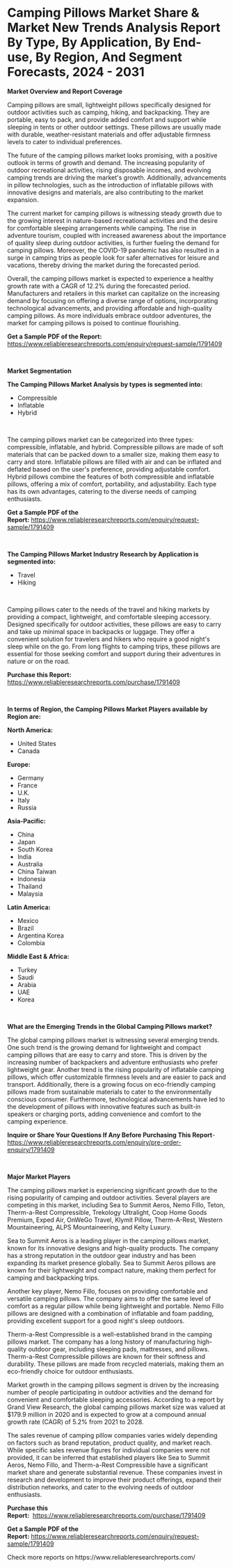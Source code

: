 <p><h1>Camping Pillows Market Share & Market New Trends Analysis Report By Type, By Application, By End-use, By Region, And Segment Forecasts, 2024 - 2031</h1></p><p><strong>Market Overview and Report Coverage</strong></p>
<p><p>Camping pillows are small, lightweight pillows specifically designed for outdoor activities such as camping, hiking, and backpacking. They are portable, easy to pack, and provide added comfort and support while sleeping in tents or other outdoor settings. These pillows are usually made with durable, weather-resistant materials and offer adjustable firmness levels to cater to individual preferences.</p><p>The future of the camping pillows market looks promising, with a positive outlook in terms of growth and demand. The increasing popularity of outdoor recreational activities, rising disposable incomes, and evolving camping trends are driving the market's growth. Additionally, advancements in pillow technologies, such as the introduction of inflatable pillows with innovative designs and materials, are also contributing to the market expansion.</p><p>The current market for camping pillows is witnessing steady growth due to the growing interest in nature-based recreational activities and the desire for comfortable sleeping arrangements while camping. The rise in adventure tourism, coupled with increased awareness about the importance of quality sleep during outdoor activities, is further fueling the demand for camping pillows. Moreover, the COVID-19 pandemic has also resulted in a surge in camping trips as people look for safer alternatives for leisure and vacations, thereby driving the market during the forecasted period.</p><p>Overall, the camping pillows market is expected to experience a healthy growth rate with a CAGR of 12.2% during the forecasted period. Manufacturers and retailers in this market can capitalize on the increasing demand by focusing on offering a diverse range of options, incorporating technological advancements, and providing affordable and high-quality camping pillows. As more individuals embrace outdoor adventures, the market for camping pillows is poised to continue flourishing.</p></p>
<p><strong>Get a Sample PDF of the Report:</strong> <a href="https://www.reliableresearchreports.com/enquiry/request-sample/1791409">https://www.reliableresearchreports.com/enquiry/request-sample/1791409</a></p>
<p>&nbsp;</p>
<p><strong>Market Segmentation</strong></p>
<p><strong>The Camping Pillows Market Analysis by types is segmented into:</strong></p>
<p><ul><li>Compressible</li><li>Inflatable</li><li>Hybrid</li></ul></p>
<p>&nbsp;</p>
<p><p>The camping pillows market can be categorized into three types: compressible, inflatable, and hybrid. Compressible pillows are made of soft materials that can be packed down to a smaller size, making them easy to carry and store. Inflatable pillows are filled with air and can be inflated and deflated based on the user's preference, providing adjustable comfort. Hybrid pillows combine the features of both compressible and inflatable pillows, offering a mix of comfort, portability, and adjustability. Each type has its own advantages, catering to the diverse needs of camping enthusiasts.</p></p>
<p><strong>Get a Sample PDF of the Report:</strong>&nbsp;<a href="https://www.reliableresearchreports.com/enquiry/request-sample/1791409">https://www.reliableresearchreports.com/enquiry/request-sample/1791409</a></p>
<p>&nbsp;</p>
<p><strong>The Camping Pillows Market Industry Research by Application is segmented into:</strong></p>
<p><ul><li>Travel</li><li>Hiking</li></ul></p>
<p>&nbsp;</p>
<p><p>Camping pillows cater to the needs of the travel and hiking markets by providing a compact, lightweight, and comfortable sleeping accessory. Designed specifically for outdoor activities, these pillows are easy to carry and take up minimal space in backpacks or luggage. They offer a convenient solution for travelers and hikers who require a good night's sleep while on the go. From long flights to camping trips, these pillows are essential for those seeking comfort and support during their adventures in nature or on the road.</p></p>
<p><strong>Purchase this Report:</strong>&nbsp; <a href="https://www.reliableresearchreports.com/purchase/1791409">https://www.reliableresearchreports.com/purchase/1791409</a></p>
<p>&nbsp;</p>
<p><strong>In terms of Region, the Camping Pillows Market Players available by Region are:</strong></p>
<p>
    <p> <strong> North America: </strong>
        <ul>
            <li>United States</li>
            <li>Canada</li>
        </ul>
        </p> 
    <p> <strong> Europe: </strong>
        <ul>
            <li>Germany</li>
            <li>France</li>
            <li>U.K.</li>
            <li>Italy</li>
            <li>Russia</li>
        </ul>
        </p> 
    <p> <strong> Asia-Pacific: </strong>
        <ul>
            <li>China</li>
            <li>Japan</li>
            <li>South Korea</li>
            <li>India</li>
            <li>Australia</li>
            <li>China Taiwan</li>
            <li>Indonesia</li>
            <li>Thailand</li>
            <li>Malaysia</li>
        </ul>
        </p> 
    <p> <strong> Latin America: </strong>
        <ul>
            <li>Mexico</li>
            <li>Brazil</li>
            <li>Argentina Korea</li>
            <li>Colombia</li>
        </ul>
        </p> 
    <p> <strong> Middle East & Africa: </strong>
        <ul>
            <li>Turkey</li>
            <li>Saudi</li>
            <li>Arabia</li>
            <li>UAE</li>
            <li>Korea</li>
        </ul>
    </p>
    </p>
<p>&nbsp;</p>
<p><strong>What are the Emerging Trends in the Global Camping Pillows market?</strong></p>
<p><p>The global camping pillows market is witnessing several emerging trends. One such trend is the growing demand for lightweight and compact camping pillows that are easy to carry and store. This is driven by the increasing number of backpackers and adventure enthusiasts who prefer lightweight gear. Another trend is the rising popularity of inflatable camping pillows, which offer customizable firmness levels and are easier to pack and transport. Additionally, there is a growing focus on eco-friendly camping pillows made from sustainable materials to cater to the environmentally conscious consumer. Furthermore, technological advancements have led to the development of pillows with innovative features such as built-in speakers or charging ports, adding convenience and comfort to the camping experience.</p></p>
<p><strong>Inquire or Share Your Questions If Any Before Purchasing This Report</strong>- <a href="https://www.reliableresearchreports.com/enquiry/pre-order-enquiry/1791409">https://www.reliableresearchreports.com/enquiry/pre-order-enquiry/1791409</a></p>
<p>&nbsp;</p>
<p><strong>Major Market Players</strong></p>
<p><p>The camping pillows market is experiencing significant growth due to the rising popularity of camping and outdoor activities. Several players are competing in this market, including Sea to Summit Aeros, Nemo Fillo, Teton, Therm-a-Rest Compressible, Trekology Ultralight, Coop Home Goods Premium, Exped Air, OnWeGo Travel, Klymit Pillow, Therm-A-Rest, Western Mountaineering, ALPS Mountaineering, and Kelty Luxury.</p><p>Sea to Summit Aeros is a leading player in the camping pillows market, known for its innovative designs and high-quality products. The company has a strong reputation in the outdoor gear industry and has been expanding its market presence globally. Sea to Summit Aeros pillows are known for their lightweight and compact nature, making them perfect for camping and backpacking trips.</p><p>Another key player, Nemo Fillo, focuses on providing comfortable and versatile camping pillows. The company aims to offer the same level of comfort as a regular pillow while being lightweight and portable. Nemo Fillo pillows are designed with a combination of inflatable and foam padding, providing excellent support for a good night's sleep outdoors.</p><p>Therm-a-Rest Compressible is a well-established brand in the camping pillows market. The company has a long history of manufacturing high-quality outdoor gear, including sleeping pads, mattresses, and pillows. Therm-a-Rest Compressible pillows are known for their softness and durability. These pillows are made from recycled materials, making them an eco-friendly choice for outdoor enthusiasts.</p><p>Market growth in the camping pillows segment is driven by the increasing number of people participating in outdoor activities and the demand for convenient and comfortable sleeping accessories. According to a report by Grand View Research, the global camping pillows market size was valued at $179.9 million in 2020 and is expected to grow at a compound annual growth rate (CAGR) of 5.2% from 2021 to 2028.</p><p>The sales revenue of camping pillow companies varies widely depending on factors such as brand reputation, product quality, and market reach. While specific sales revenue figures for individual companies were not provided, it can be inferred that established players like Sea to Summit Aeros, Nemo Fillo, and Therm-a-Rest Compressible have a significant market share and generate substantial revenue. These companies invest in research and development to improve their product offerings, expand their distribution networks, and cater to the evolving needs of outdoor enthusiasts.</p></p>
<p><strong>Purchase this Report:</strong>&nbsp;&nbsp;<a href="https://www.reliableresearchreports.com/purchase/1791409">https://www.reliableresearchreports.com/purchase/1791409</a></p>
<p></p>
<p><strong>Get a Sample PDF of the Report:</strong>&nbsp;<a href="https://www.reliableresearchreports.com/enquiry/request-sample/1791409">https://www.reliableresearchreports.com/enquiry/request-sample/1791409</a></p>
<p>Check more reports on https://www.reliableresearchreports.com/</p>